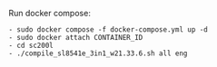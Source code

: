 Run docker compose:

    - sudo docker compose -f docker-compose.yml up -d
    - sudo docker attach CONTAINER_ID
    - cd sc200l
    - ./compile_sl8541e_3in1_w21.33.6.sh all eng
